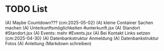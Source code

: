 # TODO List

(A) Maybe Countdown??? {cm:2025-05-02}
(A) kleine Container Sachen machen
(A) Unterkunftsmöglichkeiten #unterkunft.jsx
(A) Standort #Standort.jsx
(A) Events: mehr #Events.jsx
(A) Bei Kontakt Links setzen {cm:2025-04-30}
(A) Datenbankstruktur Anmeldung
(A) Datenbankstruktur Fotos
(A) Anleitung (Markdown schreiben)
